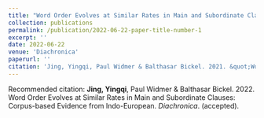 ```yaml
---
title: "Word Order Evolves at Similar Rates in Main and Subordinate Clauses"
collection: publications
permalink: /publication/2022-06-22-paper-title-number-1
excerpt: ''
date: 2022-06-22
venue: 'Diachronica'
paperurl: ''
citation: 'Jing, Yingqi, Paul Widmer & Balthasar Bickel. 2021. &quot;Word Order Evolves at Similar Rates in Main and Subordinate Clauses &quot; <i>Diachronica</i> (accepted).'
---
```


Recommended citation: **Jing, Yingqi**, Paul Widmer & Balthasar Bickel. 2022. Word Order Evolves at Similar Rates in Main and Subordinate Clauses: Corpus-based Evidence from Indo-European. *Diachronica*. (accepted). 

